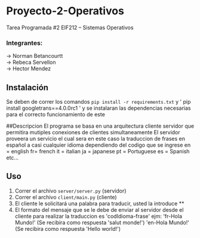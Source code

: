 # Proyecto-2-Operativos
Tarea Programada #2 EIF212 – Sistemas Operativos
### Integrantes: 
-> Norman Betancourtt  <br />
-> Rebeca Servellon <br />
-> Hector Mendez <br />

## Instalación
Se deben de correr los comandos  `pip install -r requirements.txt` y  ' pip install googletrans==4.0.0rc1 ' y 
se instalaran las dependencias necesarias para el correcto funcionamiento de este

##Descripcion
El programa se basa en una arquitectura cliente servidor que permitira mutiples conexiones de clientes simultaneamente
El servidor proveera un servicio el cual sera en este caso la traduccion de frases en español a casi cualquier idioma dependiendo del 
codigo que se ingrese
en = english
fr= french
it = italian
ja = japanese
pt = Portuguese
es = Spanish
etc...
## Uso
1) Correr el archivo `server/server.py` (servidor)
2) Correr el archivo `client/main.py`    (cliente)
3) El cliente le solicitará una palabra para traducir, usted la introduce ** 
4) El formato del mensaje que se le debe de enviar al servidor desde el cliente para realizar la traduccion es 'codIdioma-frase'
ejm: 
'fr-Hola Mundo!'  (Se recibira como respuesta 'salut monde!')
'en-Hola Mundo!'  (Se recibira como respuesta 'Hello world!')
